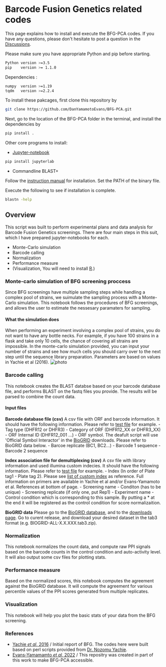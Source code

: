 # Barcode Fusion Genetics related codes

This page explains how to install and execute the BFG-PCA codes.
If you have any questions, please don't hesitate to post a question in the [Discussions](https://github.com/DanYamamotoEvans/BFG-PCA/discussions). 

Please make sure you have appropriate Python and pip before starting.
```sh
Python version >=3.5
pip    version >= 1.1.0
```

Dependencies :
```sh
numpy  version >=1.19 
tqdm   version >=2.2.4
```
To install these pakcages, first clone this repository by
```sh
git clone https://github.com/DanYamamotoEvans/BFG-PCA.git
```

Next, go to the location of the BFG-PCA folder in the terminal, and install the dependencies by
```sh
pip install .
```

Other core programs to install:
- [Jupyter-notebook](https://jupyter.org/install)
```sh
pip install jupyterlab
```
- Commandline BLAST+


Follow the [instruction manual](https://www.ncbi.nlm.nih.gov/books/NBK569861/) for installation.
Set the PATH of the binary file.

Execute the following to see if installation is complete.
```sh
blastn -help
```
    
## Overview
This script was built to perform experimental plans and data analysis for Barcode Fusion Genetics screenings. There are four main steps in this suit, which I have prepared jupyter-notebooks for each.

- Monte-Carlo simulation
- Barcode calling
- Normalization
- Performance measure
- (Visualization, You will need to install [R](https://cran.r-project.org/).)

### Monte-carlo simulation of BFG screening proccess
Since BFG screenings have multiple sampling steps while handling a complex pool of strains, we suimulate the sampling process with a Monte-Carlo simulation. This notebook follows the procedures of BFG screenings, and allows the user to estimate the nessesary paramaters for sampling. 

#### What the simulation does
When performing an experiment involving a complex pool of strains, you do not want to have any bottle necks. For example, if you have 100 strains in a flask and take only 10 cells, the chance of covering all strains are impossible. In the monte-carlo simulation provided, you can input your number of strains and see how much cells you should carry over to the next step until the sequence library preparation. Parameters are based on values in Yachie et al (2016).
![photo](https://danyamamotoevans.github.io/materials/rand_sampling.png)        


### Barcode calling
This notebook creates the BLAST databse based on your barcode database file, and performs BLAST on the fastq files you provide. The results will be parsed to combine the count data. 

#### Input files
**Barcode database file (csv)**
A csv file with ORF and barcode information. It should have the following information. Please refer to [test file](https://github.com/DanYamamotoEvans/BFG-PCA/blob/main/barcode_database/test/test_database.csv) for example.
    - Tag type (DHFR12 or DHFR3)
    - Category of ORF (DHFR12_XX or DHFR3_XX)
    - ORF Internal ID (DHFR12_001 ...)
    - ORF symbol. The deafult script will use 'Official Symbol Interactor' in the [BioGRID](https://thebiogrid.org/) downloads. Please refer to BioGRID data below.
    - Barcoe replicate (BC1, BC2...)
    - Barcode 1 sequence
    - Barcode 2 sequence

**Index association file for demultiplexing (csv)**
A csv file with library information and used illumina custom indecies. It should have the following information. Please refer to [test file](https://github.com/DanYamamotoEvans/BFG-PCA/blob/main/barcode_database/test/test_tag.csv) for example.
    - Index (In order of Plate tag1 - Plate tag 2). Please see [list of custom index](https://github.com/DanYamamotoEvans/BFG-PCA/blob/main/bar2num.csv) as reference. Full information on primers are available in Yachie et al and/or Evans-Yamamoto et al. References at bottom of page.
    - Screening name
    - Conditon (has to be unique)
    - Screening replicate (if only one, put Rep1)
    - Experiment name
    - Control condition which is corresponding to this sample. By putting a * at the end it will be registered as the control condition for score normalizaition.

**BioGRID data**
Please go to the [BioGRID database](https://thebiogrid.org/), and to the [downloads page](https://downloads.thebiogrid.org/BioGRID). Go to curent release, and download your desired dataset in the tab3 format (e.g. BIOGRID-ALL-X.X.XXX.tab3.zip). 


### Normalization
This notebook normalizes the count data, and compute raw PPI signals based on the barcode counts in the control condition and auto-activity level.
It will also output some csv files for plotting stats.

### Performance measure
Based on the normalized scores, this notebook computes the agreement against the BioGRID database. It will compute the agreement for various percentile values of the PPI scores generated from multiple replicates.

### Visualization
This notebook will help you plot the basic stats of your data from the BFG screening. 

### References
- [Yachie _et al_, 2016](https://www.embopress.org/doi/full/10.15252/msb.20156660) / Initial report of BFG. The codes here were built based on perl scripts provided from [Dr. Nozomu Yachie](http://yachie-lab.org/?nozomuyachie).
- [Evans-Yamamamto _et al_, 2022](https://doi.org/10.1093/nar/gkac045) / This repositry was created in part of this work to make BFG-PCA accessible. 
